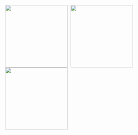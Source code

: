 <img src="https://cdn.glitch.global/0c5397c2-8b81-453e-a90c-14d5c20cfd5d/tech-box-10.svg?v=1739045872076" style="float: left; margin-right: 10px; width: 200px;"/>
<img src="https://cdn.glitch.global/0c5397c2-8b81-453e-a90c-14d5c20cfd5d/tech-box-11.svg?v=1739046382513" style="float: left; margin-right: 10px; width: 200px;"/>
<img src="https://cdn.glitch.global/0c5397c2-8b81-453e-a90c-14d5c20cfd5d/tech-box-12.svg?v=1739046390614" style="float: left; margin-right: 10px; width: 200px;"/>
